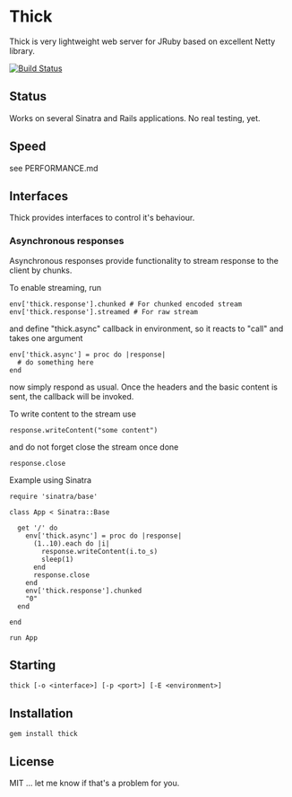 # Thick

Thick is very lightweight web server for JRuby based on excellent Netty library.

[![Build Status](https://secure.travis-ci.org/marekjelen/thick.png?branch=master)](http://travis-ci.org/marekjelen/thick)

## Status

Works on several Sinatra and Rails applications. No real testing, yet.

## Speed

see PERFORMANCE.md

## Interfaces

Thick provides interfaces to control it's behaviour.

### Asynchronous responses

Asynchronous responses provide functionality to stream response to the client by chunks.

To enable streaming, run

    env['thick.response'].chunked # For chunked encoded stream
    env['thick.response'].streamed # For raw stream

and define "thick.async" callback in environment, so it reacts to "call" and takes one argument

    env['thick.async'] = proc do |response|
      # do something here
    end

now simply respond as usual. Once the headers and the basic content is sent, the callback will be invoked.

To write content to the stream use

    response.writeContent("some content")

and do not forget close the stream once done

    response.close

Example using Sinatra

    require 'sinatra/base'

    class App < Sinatra::Base

      get '/' do
        env['thick.async'] = proc do |response|
          (1..10).each do |i|
            response.writeContent(i.to_s)
            sleep(1)
          end
          response.close
        end
        env['thick.response'].chunked
        "0"
      end

    end

    run App

## Starting

    thick [-o <interface>] [-p <port>] [-E <environment>]

## Installation

    gem install thick

## License

MIT ... let me know if that's a problem for you.